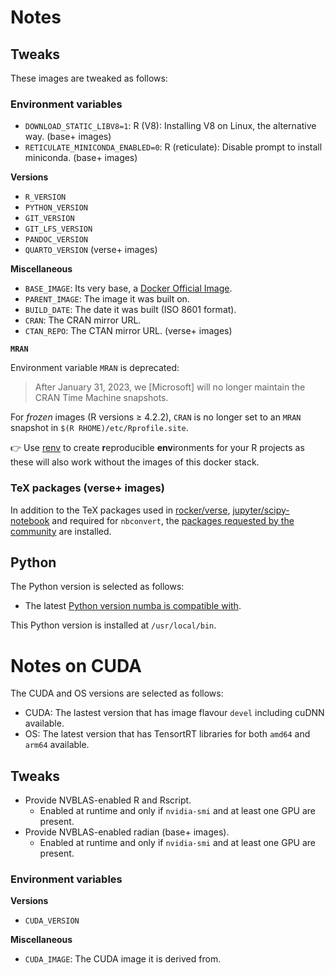 # Notes

## Tweaks

These images are tweaked as follows:

### Environment variables

* `DOWNLOAD_STATIC_LIBV8=1`: R (V8): Installing V8 on Linux, the alternative
  way. (base+ images)
* `RETICULATE_MINICONDA_ENABLED=0`: R (reticulate): Disable prompt to install
  miniconda. (base+ images)

**Versions**

* `R_VERSION`
* `PYTHON_VERSION`
* `GIT_VERSION`
* `GIT_LFS_VERSION`
* `PANDOC_VERSION`
* `QUARTO_VERSION` (verse+ images)

**Miscellaneous**

* `BASE_IMAGE`: Its very base, a [Docker Official Image](https://hub.docker.com/search?q=&type=image&image_filter=official).
* `PARENT_IMAGE`: The image it was built on.
* `BUILD_DATE`: The date it was built (ISO 8601 format).
* `CRAN`: The CRAN mirror URL.
* `CTAN_REPO`: The CTAN mirror URL. (verse+ images)

**`MRAN`**

Environment variable `MRAN` is deprecated:

> After January 31, 2023, we \[Microsoft\] will no longer maintain the CRAN Time
> Machine snapshots.

For *frozen* images (R versions ≥ 4.2.2), `CRAN` is no longer set to an `MRAN`
snapshot in `$(R RHOME)/etc/Rprofile.site`.

:point_right: Use [renv](https://rstudio.github.io/renv/) to create
**r**eproducible **env**ironments for your R projects as these will also work
without the images of this docker stack.

### TeX packages (verse+ images)

In addition to the TeX packages used in
[rocker/verse](https://github.com/rocker-org/rocker-versioned2/blob/master/scripts/install_texlive.sh),
[jupyter/scipy-notebook](https://github.com/jupyter/docker-stacks/blob/main/scipy-notebook/Dockerfile)
and required for `nbconvert`, the
[packages requested by the community](https://yihui.org/gh/tinytex/tools/pkgs-yihui.txt)
are installed.

## Python

The Python version is selected as follows:

* The latest [Python version numba is compatible with](https://numba.readthedocs.io/en/stable/user/installing.html#compatibility).

This Python version is installed at `/usr/local/bin`.

# Notes on CUDA

The CUDA and OS versions are selected as follows:

* CUDA: The lastest version that has image flavour `devel` including cuDNN
  available.
* OS: The latest version that has TensortRT libraries for both `amd64` and
  `arm64` available.

## Tweaks

* Provide NVBLAS-enabled R and Rscript.
  * Enabled at runtime and only if `nvidia-smi` and at least one GPU are
    present.
* Provide NVBLAS-enabled radian (base+ images).
  * Enabled at runtime and only if `nvidia-smi` and at least one GPU are
    present.

### Environment variables

**Versions**

* `CUDA_VERSION`

**Miscellaneous**

* `CUDA_IMAGE`: The CUDA image it is derived from.
